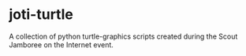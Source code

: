 # joti-turtle
A collection of python turtle-graphics scripts created during the Scout Jamboree on the Internet event.
